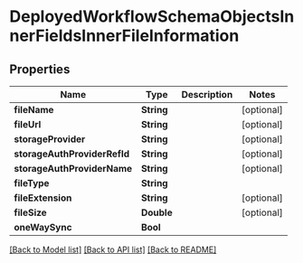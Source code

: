 # DeployedWorkflowSchemaObjectsInnerFieldsInnerFileInformation

## Properties
Name | Type | Description | Notes
------------ | ------------- | ------------- | -------------
**fileName** | **String** |  | [optional] 
**fileUrl** | **String** |  | [optional] 
**storageProvider** | **String** |  | [optional] 
**storageAuthProviderRefId** | **String** |  | [optional] 
**storageAuthProviderName** | **String** |  | [optional] 
**fileType** | **String** |  | 
**fileExtension** | **String** |  | [optional] 
**fileSize** | **Double** |  | [optional] 
**oneWaySync** | **Bool** |  | 

[[Back to Model list]](../README.md#documentation-for-models) [[Back to API list]](../README.md#documentation-for-api-endpoints) [[Back to README]](../README.md)


